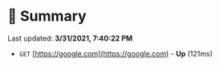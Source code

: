 # 📖 Summary
Last updated: **3/31/2021, 7:40:22 PM**

- `GET` [https://google.com](https://google.com) - **Up** (121ms)
